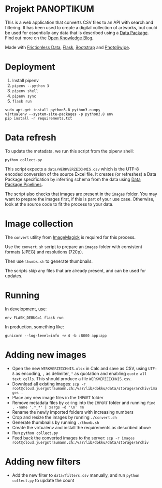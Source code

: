 Projekt PANOPTIKUM
==================

This is a web application that converts CSV files to an API with search and filtering. It has been used to create a digital collection of artworks, but could be used for essentially any data that is described using a [Data Package](http://frictionlessdata.io/specs/data-package/#specification). Find out more on the [Open Knowledge Blog](https://blog.okfn.org/2019/05/09/panoptikum-exploring-new-ways-to-categorize-a-collection-of-various-unusual-and-unique-objects/).

Made with [Frictionless Data](https://frictionlessdata.io), [Flask](http://flask.pocoo.org/), [Bootstrap](https://getbootstrap.com) and [PhotoSwipe](https://photoswipe.com/).

# Deployment

1. Install pipenv
2. `pipenv --python 3`
3. `pipenv shell`
4. `pipenv sync`
5. `flask run`

```
sudo apt-get install python3.8 python3-numpy
virtualenv --system-site-packages -p python3.8 env
pip install -r requirements.txt
```

# Data refresh

To update the metadata, we run this script from the pipenv shell:

`python collect.py`

This script expects a `data/WERKVERZEICHNIS.csv` which is the UTF-8 encoded conversion of the source Excel file. It creates (or refreshes) a Data Package specification by inferring schema from the data using [Data Package Pipelines](https://github.com/frictionlessdata/datapackage-pipelines).

The script also checks that images are present in the `images` folder. You may want to prepare the images first, if this is part of your use case. Otherwise, look at the source code to fit the process to your data.

# Image collection

The `convert` utility from [ImageMagick](https://imagemagick.org/) is required for this process.

Use the `convert.sh` script to prepare an `images` folder with consistent formats (JPEG) and resolutions (720p).

Then use `thumbs.sh` to generate thumbnails.

The scripts skip any files that are already present, and can be used for updates.

# Running

In development, use:

`env FLASK_DEBUG=1 flask run`

In production, something like:

`gunicorn --log-level=info -w 4 -b :8000 app:app`

# Adding new images

* Open the new `WERKVERZEICHNIS.xlsx` in Calc and save as CSV, using `UTF-8` as
encoding, `,` as delimiter, `"` as quotation and enabling
`quote all text cells`. This should produce a file `WERKVERZEICHNIS.csv`.
* Download all existing images: `scp -r root@cloud.juergstraumann.ch:/var/lib/dokku/data/storage/archiv/images .`
* Place any new image files in the `IMPORT` folder
* Remove metadata files by `cd`-ing into the `IMPORT` folder and running `find . -name '.*_*' | xargs -d '\n' rm`
* Rename the newly imported folders with increasing numbers
* Crop and resize the images by running `./convert.sh`
* Generate thumbnails by running `./thumb.sh`
* Create the virtualenv and install the requirements as described above
* Run `python collect.py`
* Feed back the converted images to the server: `scp -r images root@cloud.juergstraumann.ch:/var/lib/dokku/data/storage/archiv`

# Adding new filters

* Add the new filter to `data/filters.csv` manually, and run `python collect.py` to update the count
